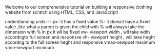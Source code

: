 
Welcome to our comprehensive tutorial on building a responsive clothing website from scratch using HTML, CSS, and JavaScript!


<!-- responsive -->
underdtanding units---
px- it has a fixed value
%- it doesnt have a fixed value ,like what a parent is given the child with % will always take the dimension with % in px it wll be fixed 
vw- viewport width , wll take wdth accordngto full screen  and responsve
vh- viewport height , will take heght accordng to the full screen heght and responsve
vmax-vewpoet maximum
vmin-viewport minimum